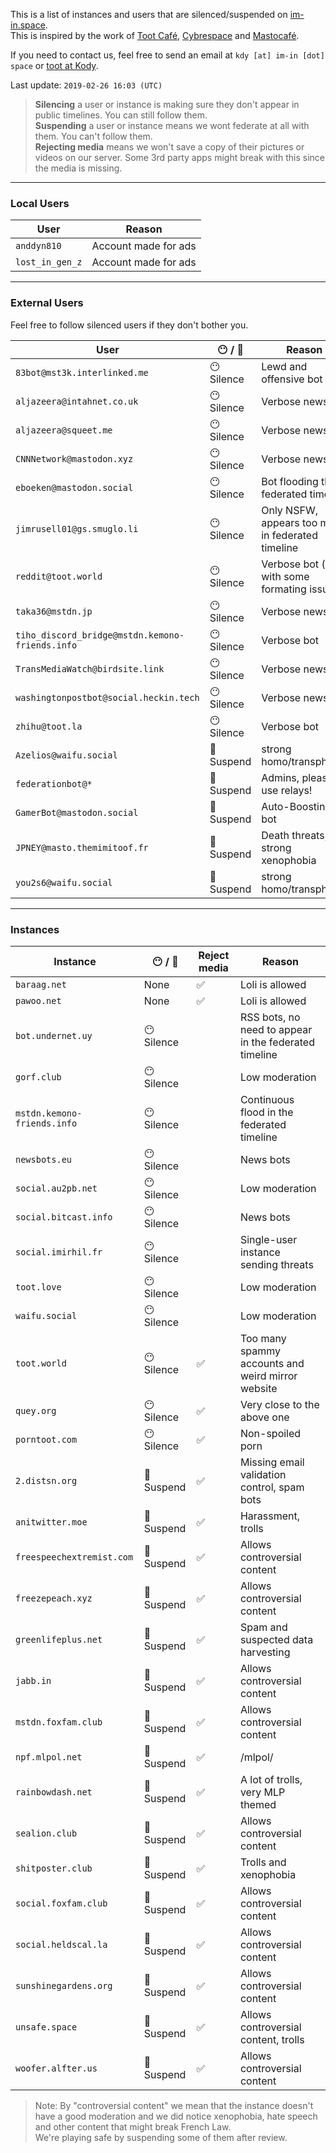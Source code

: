 This is a list of instances and users that are silenced/suspended on [im-in.space](https://im-in.space/).  
This is inspired by the work of [Toot Café](https://github.com/tootcafe/blocked-on-mastodon), [Cybrespace](https://cybre.space/users/chr/updates/2616) and [Mastocafé](https://social.wxcafe.net/users/wxcafe/updates/2651).

If you need to contact us, feel free to send an email at `kdy [at] im-in [dot] space` or [toot at Kody](https://im-in.space/@kdy).

Last update: `2019-02-26 16:03 (UTC)`

> **Silencing** a user or instance is making sure they don't appear in public timelines. You can still follow them.  
> **Suspending** a user or instance means we wont federate at all with them. You can't follow them.  
> **Rejecting media** means we won't save a copy of their pictures or videos on our server. Some 3rd party apps might break with this since the media is missing.

---

### Local Users

| User | Reason |
|------|--------|
| `anddyn810` | Account made for ads |
| `lost_in_gen_z` | Account made for ads |

---

### External Users

Feel free to follow silenced users if they don't bother you.

| User | 😶 / 🚫 | Reason |
|------|------------------------------|--------|
| `83bot@mst3k.interlinked.me` | 😶 Silence | Lewd and offensive bot |
| `aljazeera@intahnet.co.uk` | 😶 Silence | Verbose news bot |
| `aljazeera@squeet.me` | 😶 Silence | Verbose news bot |
| `CNNNetwork@mastodon.xyz` | 😶 Silence | Verbose news bot |
| `eboeken@mastodon.social` | 😶 Silence | Bot flooding the federated timeline |
| `jimrusell01@gs.smuglo.li` | 😶 Silence | Only NSFW, appears too much in federated timeline |
| `reddit@toot.world` | 😶 Silence | Verbose bot (and with some formating issues) |
| `taka36@mstdn.jp` | 😶 Silence | Verbose news bot |
| `tiho_discord_bridge@mstdn.kemono-friends.info` | 😶 Silence | Verbose bot |
| `TransMediaWatch@birdsite.link` | 😶 Silence | Verbose news bot |
| `washingtonpostbot@social.heckin.tech` | 😶 Silence | Verbose news bot |
| `zhihu@toot.la` | 😶 Silence | Verbose bot |
| `Azelios@waifu.social` | 🚫 Suspend | strong homo/transphobia |
| `federationbot@*` | 🚫 Suspend | Admins, please use relays! |
| `GamerBot@mastodon.social` | 🚫 Suspend | Auto-Boosting bot |
| `JPNEY@masto.themimitoof.fr` | 🚫 Suspend | Death threats, strong xenophobia |
| `you2s6@waifu.social` | 🚫 Suspend | strong homo/transphobia |

---

### Instances

| Instance | 😶 / 🚫 | Reject media | Reason |
|----------|--------|--------------|--------|
| `baraag.net` | None | ✅ | Loli is allowed |
| `pawoo.net` | None | ✅ | Loli is allowed |
| `bot.undernet.uy` | 😶 Silence |  | RSS bots, no need to appear in the federated timeline |
| `gorf.club` | 😶 Silence |  | Low moderation |
| `mstdn.kemono-friends.info` | 😶 Silence |  | Continuous flood in the federated timeline |
| `newsbots.eu` | 😶 Silence |  | News bots |
| `social.au2pb.net` | 😶 Silence |  | Low moderation |
| `social.bitcast.info` | 😶 Silence |  | News bots |
| `social.imirhil.fr` | 😶 Silence |  | Single-user instance sending threats |
| `toot.love` | 😶 Silence |  | Low moderation |
| `waifu.social` | 😶 Silence |  | Low moderation |
| `toot.world` | 😶 Silence | ✅ | Too many spammy accounts and weird mirror website |
| `quey.org` | 😶 Silence | ✅ | Very close to the above one |
| `porntoot.com` | 😶 Silence | ✅ | Non-spoiled porn |
| `2.distsn.org` | 🚫 Suspend | ✅ | Missing email validation control, spam bots |
| `anitwitter.moe` | 🚫 Suspend | ✅ | Harassment, trolls |
| `freespeechextremist.com` | 🚫 Suspend | ✅ | Allows controversial content |
| `freezepeach.xyz` | 🚫 Suspend | ✅ | Allows controversial content |
| `greenlifeplus.net` | 🚫 Suspend | ✅ | Spam and suspected data harvesting |
| `jabb.in` | 🚫 Suspend | ✅ | Allows controversial content |
| `mstdn.foxfam.club` | 🚫 Suspend | ✅ | Allows controversial content |
| `npf.mlpol.net` | 🚫 Suspend | ✅ | /mlpol/ |
| `rainbowdash.net` | 🚫 Suspend | ✅ | A lot of trolls, very MLP themed |
| `sealion.club` | 🚫 Suspend | ✅ | Allows controversial content |
| `shitposter.club` | 🚫 Suspend | ✅ | Trolls and xenophobia |
| `social.foxfam.club` | 🚫 Suspend | ✅ | Allows controversial content |
| `social.heldscal.la` | 🚫 Suspend | ✅ | Allows controversial content |
| `sunshinegardens.org` | 🚫 Suspend | ✅ | Allows controversial content |
| `unsafe.space` | 🚫 Suspend | ✅ | Allows controversial content, trolls |
| `woofer.alfter.us` | 🚫 Suspend | ✅ | Allows controversial content |

> Note: By "controversial content" we mean that the instance doesn't have a good moderation and we did notice xenophobia, hate speech and other content that might break French Law.  
> We're playing safe by suspending some of them after review.
